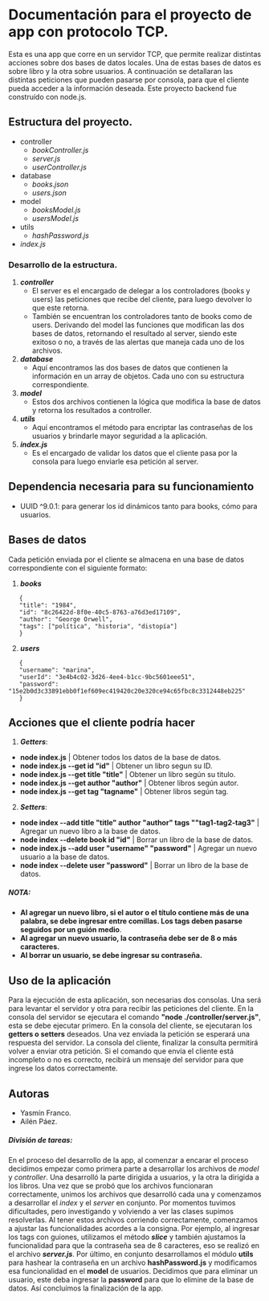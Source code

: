 # Documentación para el proyecto de app con protocolo TCP.

Esta es una app que corre en un servidor TCP, que permite realizar distintas acciones sobre dos bases de datos locales. Una de estas bases de datos es sobre libro y la otra sobre usuarios. A continuación se detallaran las distintas peticiones que pueden pasarse por consola, para que el cliente pueda acceder a la información deseada.
Este proyecto backend fue construído con node.js.

## Estructura del proyecto.

- controller
  - *bookController.js*
  - *server.js*
  - *userController.js*
- database
  - *books.json*
  - *users.json*
- model
  - *booksModel.js*
  - *usersModel.js*
- utils
  - *hashPassword.js*
- *index.js*

### Desarrollo de la estructura.

1. ***controller***
   - El server es el encargado de delegar a los controladores (books y users) las peticiones que recibe del cliente, para luego devolver lo que este retorna.
   - También se encuentran los controladores tanto de books como de users. Derivando del model las funciones que modifican las dos bases de datos, retornando el resultado al server, siendo este exitoso o no, a través de las alertas que maneja cada uno de los archivos.
2. ***database***
   - Aquí encontramos las dos bases de datos que contienen la información en un array de objetos. Cada uno con su estructura correspondiente.
3. ***model***
   - Estos dos archivos contienen la lógica que modifica la base de datos y retorna los resultados a controller.
4. ***utils***
   - Aquí encontramos el método para encriptar las contraseñas de los usuarios y brindarle mayor seguridad a la aplicación.
5. ***index.js***
   - Es el encargado de validar los datos que el cliente pasa por la consola para luego enviarle esa petición al server.

## Dependencia necesaria para su funcionamiento

- UUID ^9.0.1: para generar los id dinámicos tanto para books, cómo para usuarios.

## Bases de datos

Cada petición enviada por el cliente se almacena en una base de datos correspondiente con el siguiente formato:

1. ***books***
```
   {
   "title": "1984",
   "id": "8c26422d-8f0e-40c5-8763-a76d3ed17109",
   "author": "George Orwell",
   "tags": ["política", "historia", "distopía"]
   }
```

2. ***users***
```
   {
   "username": "marina",
   "userId": "3e4b4c02-3d26-4ee4-b1cc-9bc5601eee51",
   "password": "15e2b0d3c33891ebb0f1ef609ec419420c20e320ce94c65fbc8c3312448eb225"
   }
```

## Acciones que el cliente podría hacer

1. ***Getters***:

- **node index.js** | Obtener todos los datos de la base de datos.
- **node index.js --get id "id"** | Obtener un libro segun su ID.
- **node index.js --get title "title"** | Obtener un libro según su titulo.
- **node index.js --get author "author"** | Obtener libros según autor.
- **node index.js --get tag "tagname"** | Obtener libros según tag.

2. ***Setters***:

- **node index --add title "title" author "author" tags ""tag1-tag2-tag3"** | Agregar un nuevo libro a la base de datos.
- **node index --delete book id "id"** | Borrar un libro de la base de datos.
- **node index.js --add user "username" "password"** | Agregar un nuevo usuario a la base de datos.
- **node index --delete user "password"** | Borrar un libro de la base de datos.

##### **NOTA:**

- **Al agregar un nuevo libro, si el autor o el título contiene más de una palabra, se debe ingresar entre comillas. Los tags deben pasarse seguidos por un guión medio**.
- **Al agregar un nuevo usuario, la contraseña debe ser de 8 o más caracteres.**
- **Al borrar un usuario, se debe ingresar su contraseña.**

## Uso de la aplicación

Para la ejecución de esta aplicación, son necesarias dos consolas. Una será para levantar el servidor y otra para recibir las peticiones del cliente.
  En la consola del servidor se ejecutara el comando **"node ./controller/server.js"**, esta se debe ejecutar primero.
  En la consola del cliente, se ejecutaran los **getters o setters** deseados. Una vez enviada la petición se esperará una respuesta del servidor.
  La consola del cliente, finalizar la consulta permitirá volver a enviar otra petición.
  Si el comando que envía el cliente está incompleto o no es correcto, recibirá un mensaje del servidor para que ingrese los datos correctamente.

  ## Autoras
  
  * Yasmín Franco.
  * Ailén Páez.

##### **División de tareas:**
En el proceso del desarrollo de la app, al comenzar a encarar el proceso decidimos empezar como primera parte a desarrollar los archivos de *model* y *controller*. Una desarrolló la parte dirigida a usuarios, y la otra la dirigida a los libros.
Una vez que se probó que los archivos funcionaran correctamente, unimos los archivos que desarrolló cada una y comenzamos a desarrollar el *index* y el *server* en conjunto. Por momentos tuvimos dificultades, pero investigando y volviendo a ver las clases supimos resolverlas. Al tener estos archivos corriendo correctamente, comenzamos a ajustar las funcionalidades acordes a la consigna. Por ejemplo, al ingresar los tags con guiones, utilizamos el método ***slice***  y también ajustamos la funcionalidad para que la contraseña sea de 8 caracteres, eso se realizó en el archivo ***server.js***. Por último, en conjunto desarrollamos el módulo **utils** para hashear la contraseña en un archivo **hashPassword.js** y modificamos esa funcionalidad en el **model** de usuarios. Decidimos que para eliminar un usuario, este deba ingresar la **password** para que lo elimine de la base de datos. 
Así concluímos la finalización de la app. 